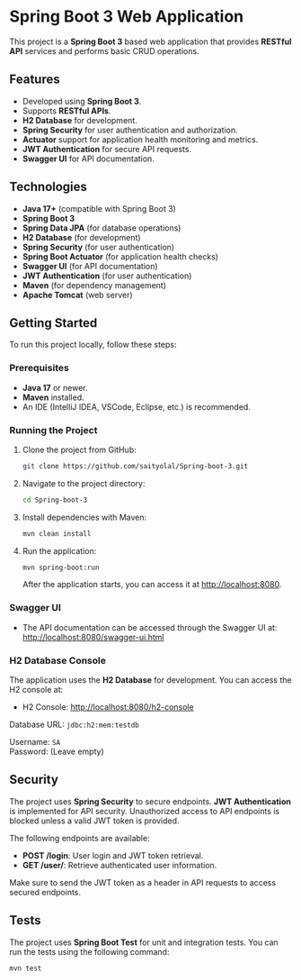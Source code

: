 # Spring Boot 3 Web Application

This project is a **Spring Boot 3** based web application that provides **RESTful API** services and performs basic CRUD operations.

## Features

- Developed using **Spring Boot 3**.
- Supports **RESTful APIs**.
- **H2 Database** for development.
- **Spring Security** for user authentication and authorization.
- **Actuator** support for application health monitoring and metrics.
- **JWT Authentication** for secure API requests.
- **Swagger UI** for API documentation.

## Technologies

- **Java 17+** (compatible with Spring Boot 3)
- **Spring Boot 3**
- **Spring Data JPA** (for database operations)
- **H2 Database** (for development)
- **Spring Security** (for user authentication)
- **Spring Boot Actuator** (for application health checks)
- **Swagger UI** (for API documentation)
- **JWT Authentication** (for user authentication)
- **Maven** (for dependency management)
- **Apache Tomcat** (web server)

## Getting Started

To run this project locally, follow these steps:

### Prerequisites

- **Java 17** or newer.
- **Maven** installed.
- An IDE (IntelliJ IDEA, VSCode, Eclipse, etc.) is recommended.

### Running the Project

1. Clone the project from GitHub:
    ```bash
    git clone https://github.com/saityolal/Spring-boot-3.git
    ```

2. Navigate to the project directory:
    ```bash
    cd Spring-boot-3
    ```

3. Install dependencies with Maven:
    ```bash
    mvn clean install
    ```

4. Run the application:
    ```bash
    mvn spring-boot:run
    ```

   After the application starts, you can access it at [http://localhost:8080](http://localhost:8080).

### Swagger UI
- The API documentation can be accessed through the Swagger UI at:
  [http://localhost:8080/swagger-ui.html](http://localhost:8080/swagger-ui.html)

### H2 Database Console
The application uses the **H2 Database** for development. You can access the H2 console at:
- H2 Console: [http://localhost:8080/h2-console](http://localhost:8080/h2-console)
  
Database URL: `jdbc:h2:mem:testdb`

Username: `SA`  
Password: (Leave empty)

## Security

The project uses **Spring Security** to secure endpoints. **JWT Authentication** is implemented for API security. Unauthorized access to API endpoints is blocked unless a valid JWT token is provided.

The following endpoints are available:

- **POST /login**: User login and JWT token retrieval.
- **GET /user/**: Retrieve authenticated user information.

Make sure to send the JWT token as a header in API requests to access secured endpoints.

## Tests

The project uses **Spring Boot Test** for unit and integration tests. You can run the tests using the following command:

```bash
mvn test
